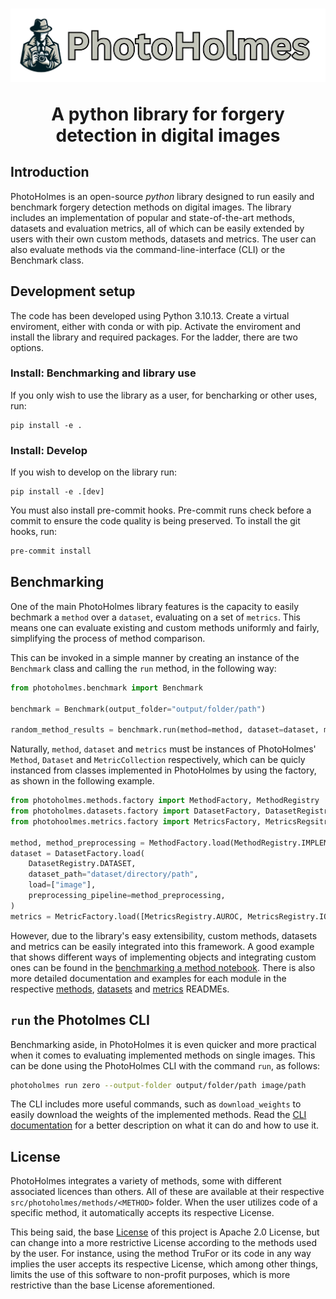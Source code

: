 # <img src="Logo.png" alt="Project Logo"> <p style="text-align: center;">A python library for forgery detection in digital images</p>

## Introduction

PhotoHolmes is an open-source _python_ library designed to run easily and benchmark forgery 
detection methods on digital images. The library includes an implementation of popular and 
state-of-the-art methods, datasets and evaluation metrics, all of which can be easily extended
by users with their own custom methods, datasets and metrics. The user can also evaluate 
methods via the command-line-interface (CLI) or the Benchmark class.

## Development setup

The code has been developed using Python 3.10.13. Create a virtual enviroment, either with conda or with pip. 
Activate the enviroment and install the library and required packages. For the ladder, there are two options.

### Install: Benchmarking and library use

If you only wish to use the library as a user, for bencharking or other uses, run:

```
pip install -e .
```
### Install: Develop

If you wish to develop on the library run:
```
pip install -e .[dev]
```

You must also install pre-commit hooks. Pre-commit runs check before a commit to ensure the code quality is being preserved. To install the git hooks, run:
```bash
pre-commit install
```

## Benchmarking

One of the main PhotoHolmes library features is the capacity to easily bechmark a `method` over a `dataset`, evaluating on a set of `metrics`. This means one can evaluate existing and custom methods uniformly and fairly, simplifying the process of method comparison.

This can be invoked in a simple manner by creating an instance of the `Benchmark` class and calling the `run` method, in the following way:

```python
from photoholmes.benchmark import Benchmark

benchmark = Benchmark(output_folder="output/folder/path")

random_method_results = benchmark.run(method=method, dataset=dataset, metrics=metrics)
```

Naturally, `method`, `dataset` and `metrics` must be instances of PhotoHolmes' `Method`, `Dataset` and `MetricCollection` respectively, which can be quicly instanced from classes implemented in PhotoHolmes by using the factory, as shown in the following example.

```python
from photoholmes.methods.factory import MethodFactory, MethodRegistry
from photoholmes.datasets.factory import DatasetFactory, DatasetRegistry
from photohoolmes.metrics.factory import MetricsFactory, MetricsRegsitry

method, method_preprocessing = MethodFactory.load(MethodRegistry.IMPLEMENTED_METHOD)
dataset = DatasetFactory.load(
    DatasetRegistry.DATASET,
    dataset_path="dataset/directory/path",
    load=["image"],
    preprocessing_pipeline=method_preprocessing,
)
metrics = MetricFactory.load([MetricsRegistry.AUROC, MetricsRegistry.IOU])
```

However, due to the library's easy extensibility, custom methods, datasets and metrics can be easily integrated into this framework. A good example that shows different ways of implementing objects and integrating custom ones can be found in the [benchmarking a method notebook](notebooks/benchmarking_a_method.ipynb). There is also more detailed documentation and examples for each module in the respective [methods](src/photoholmes/methods/README.md), [datasets](src/photoholmes/datasets/README.md) and [metrics](src/photoholmes/metrics/README.md) READMEs.

## `run` the Photolmes CLI

Benchmarking aside, in PhotoHolmes it is even quicker and more practical when it comes to evaluating implemented methods on single images. This can be done using the PhotoHolmes CLI with the command `run`, as follows:

```bash
photoholmes run zero --output-folder output/folder/path image/path
```

The CLI includes more useful commands, such as `download_weights` to easily download the weights of the implemented methods. Read the [CLI documentation](src/photoholmes/cli/README.md) for a better description on what it can do and how to use it.

## License

PhotoHolmes integrates a variety of methods, some with different associated licences than others. All of these are available at their respective `src/photoholmes/methods/<METHOD>` folder. When the user utilizes code of a specific method, it automatically accepts its respective License.

This being said, the base [License](LICENSE) of this project is Apache 2.0 License, but can change into a more restrictive License according to the methods used by the user. For instance, using the method TruFor or its code in any way implies the user accepts its respective License, which among other things, limits the use of this software to non-profit purposes, which is more restrictive than the base License aforementioned.


